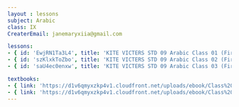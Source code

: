 ```yaml
--- 
layout : lessons 
subject: Arabic
class: IX
CreaterEmail: janemaryxiia@gmail.com

lessons: 
- { id: 'EwjRN1Ta3L4', title: 'KITE VICTERS STD 09 Arabic Class 01 (First Bell-ഫസ്റ്റ് ബെല്‍)' }
- { id: 'szKlxkToZbo', title: 'KITE VICTERS STD 09 Arabic Class 02 (First Bell-ഫസ്റ്റ് ബെല്‍)' }
- { id: 'saU4ec0enxw', title: 'KITE VICTERS STD 09 Arabic Class 03 (First Bell-ഫസ്റ്റ് ബെല്‍)' }

textbooks:
- { link: 'https://d1v6qmyxzkp4v1.cloudfront.net/uploads/ebook/Class%209/Arab_Std-IX%20_AS/Arab_Std-IX%20_AS.pdf', title: 'Arabic Part -1' , medium: 'Malayalam' }
- { link: 'https://d1v6qmyxzkp4v1.cloudfront.net/uploads/ebook/Class%209/Arabic_9_OS_Vol-1/Arabic_9_OS_Vol-1.pdf', title: 'Arabic Part -2' , medium: 'Malayalam' }
---
```

